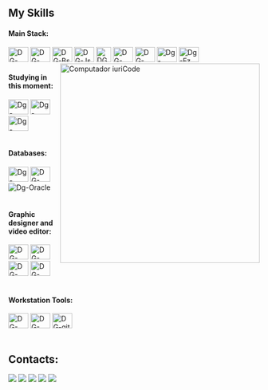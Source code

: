## My Skills

#### Main Stack:

<div style="display: inline_block">
    <img aling="center" alt="DG-HTML" height="30" width="40" src="https://cdn.jsdelivr.net/gh/devicons/devicon@latest/icons/html5/html5-original.svg" />
    <img aling="center" alt="DG-CSS" height="30" width="40" src="https://cdn.jsdelivr.net/gh/devicons/devicon@latest/icons/css3/css3-original.svg" />
    <img aling="center" alt="DG-Bs" height="30" width="40" src="https://cdn.jsdelivr.net/gh/devicons/devicon@latest/icons/bootstrap/bootstrap-original.svg" />
    <img aling="center" alt="DG-Js" height="30" width="40" src="https://cdn.jsdelivr.net/gh/devicons/devicon@latest/icons/javascript/javascript-plain.svg"/>
    <img aling="center" alt="DG-Jq" height="30" widht="40" src="https://cdn.jsdelivr.net/gh/devicons/devicon@latest/icons/jquery/jquery-original.svg"/>
    <img aling="center" alt="DG-PHP" height="30" width="40" src="https://cdn.jsdelivr.net/gh/devicons/devicon@latest/icons/php/php-original.svg"/>
    <img aling="center" alt="DG-Wp" height="30" width="40" src="https://cdn.jsdelivr.net/gh/devicons/devicon@latest/icons/wordpress/wordpress-plain.svg"/>
    <img aling="center" alt="Dg-Laravel" height="30" width="40" src="https://cdn.jsdelivr.net/gh/devicons/devicon@latest/icons/laravel/laravel-original.svg"/>
    <img aling="center" alt="Dg-Fz" height="30" width="40" src="https://cdn.jsdelivr.net/gh/devicons/devicon@latest/icons/filezilla/filezilla-original.svg"/>
</div>

<img src="https://raw.githubusercontent.com/MicaelliMedeiros/micaellimedeiros/master/image/computer-illustration.png" min-width="400px" max-width="400px" width="400px" align="right" alt="Computador iuriCode">

#### Studying in this moment:

<div>
    <img aling="center" alt="Dg-Ruby" height="30" width="40" src="https://cdn.jsdelivr.net/gh/devicons/devicon@latest/icons/ruby/ruby-original.svg"/>
    <img aling="center" alt="Dg-Rails" height="30" width="40" src="https://cdn.jsdelivr.net/gh/devicons/devicon@latest/icons/rails/rails-plain.svg"/>
    <img aling="center" alt="Dg-Python" height="30" width="40" src="https://cdn.jsdelivr.net/gh/devicons/devicon@latest/icons/python/python-original.svg"/>
</div></br>

#### Databases:

<div>
    <img aling="center" alt="Dg-MySQL" height="30" width="40" src="https://cdn.jsdelivr.net/gh/devicons/devicon@latest/icons/mysql/mysql-original.svg"/>
    <img aling="center" alt="DG-Sqldev" height="30" width="40" src="https://cdn.jsdelivr.net/gh/devicons/devicon@latest/icons/sqldeveloper/sqldeveloper-original.svg"/>
    <img aling="center" alt="Dg-Oracle" src="https://img.shields.io/badge/Oracle-F80000?style=for-the-badge&logo=Oracle&logoColor=white"/>
</div></br>

#### Graphic designer and video editor:

<div>
    <img aling="center" alt="DG-Photo" height="30" width="40" src="https://cdn.jsdelivr.net/gh/devicons/devicon@latest/icons/photoshop/photoshop-original.svg"/>
    <img aling="center" alt="DG-After" height="30" width="40" src="https://cdn.jsdelivr.net/gh/devicons/devicon@latest/icons/aftereffects/aftereffects-original.svg"/>
    <img aling="center" alt="DG-Premier" height="30" width="40" src="https://cdn.jsdelivr.net/gh/devicons/devicon@latest/icons/premierepro/premierepro-original.svg"/>
    <img aling="center" alt="DG-Canvas" height="30" width="40" src="https://cdn.jsdelivr.net/gh/devicons/devicon@latest/icons/canva/canva-original.svg"/>
</div></br>

#### Workstation Tools:

<div>
    <img aling="center" alt="DG-W11" height="30" width="40" src="https://cdn.jsdelivr.net/gh/devicons/devicon@latest/icons/windows11/windows11-original.svg"/>
    <img aling="center" alt="DG-Vscode" height="30" width="40" src="https://cdn.jsdelivr.net/gh/devicons/devicon@latest/icons/vscode/vscode-original.svg"/>
    <img aling="center" alt="DG-git" height="30" width="40" src="https://cdn.jsdelivr.net/gh/devicons/devicon@latest/icons/git/git-original.svg"/>
</div></br>

## Contacts:

<div style="display: inline_block">
    <a href="mailto:diegorivelino@gmail.com" target="_blank"><img src="https://img.shields.io/badge/Gmail-%23333?style=for-the-badge&logo=gmail&logoColor=white"/></a>
    <a href="https://www.linkedin.com/in/diegorivelino/" target="_blank"><img src="https://img.shields.io/badge/LinkedIn-0077B5?style=for-the-badge&logo=linkedin&logoColor=white"/></a>
    <a href="https://www.instagram.com/diegorivelino" target="_blank"><img src="https://img.shields.io/badge/Instagram-E4405F?style=for-the-badge&logo=instagram&logoColor=white"/></a>
    <a href="https://www.facebook.com/diegormls" target="_blank"><img src="https://img.shields.io/badge/Facebook-1877F2?style=for-the-badge&logo=facebook&logoColor=white"/></a>
    <a href="https://www.x.com/diegorivelino" target="_blank"><img src="https://img.shields.io/badge/Twitter-1DA1F2?style=for-the-badge&logo=twitter&logoColor=white"/></a>
</div>
